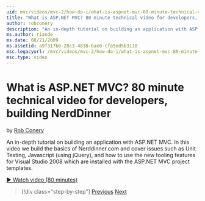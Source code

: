```yaml
---
uid: mvc/videos/mvc-2/how-do-i/what-is-aspnet-mvc-80-minute-technical-video-for-developers-building-nerddinner
title: "What is ASP.NET MVC? 80 minute technical video for developers, building NerdDinner | Microsoft Docs"
author: robconery
description: "An in-depth tutorial on building an application with ASP.NET MVC. In this video we build the basics of Nerddinner.com and cover issues such as Unit Testing,..."
ms.author: riande
ms.date: 08/21/2009
ms.assetid: a9f317b0-28c3-4838-bae0-cfa5ed5b3110
msc.legacyurl: /mvc/videos/mvc-2/how-do-i/what-is-aspnet-mvc-80-minute-technical-video-for-developers-building-nerddinner
msc.type: video
---
```

# What is ASP.NET MVC? 80 minute technical video for developers, building NerdDinner

by [Rob Conery](https://github.com/robconery)

An in-depth tutorial on building an application with ASP.NET MVC. In this video we build the basics of Nerddinner.com and cover issues such as Unit Testing, Javascript (using jQuery), and how to use the new tooling features for Visual Studio 2008 which are installed with the ASP.NET MVC project templates.

[&#9654; Watch video (80 minutes)](https://channel9.msdn.com/Blogs/ASP-NET-Site-Videos/what-is-aspnet-mvc-80-minute-technical-video-for-developers-building-nerddinner)

> [!div class="step-by-step"]
> [Previous](displaying-a-table-of-database-data.md)
> [Next](why-aspnet-mvc-3-minute-overview-video-for-decision-makers.md)
